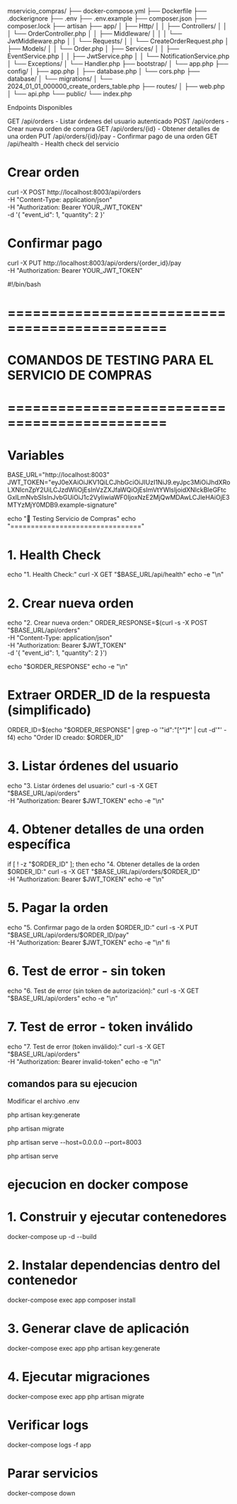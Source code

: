 mservicio_compras/
├── docker-compose.yml
├── Dockerfile
├── .dockerignore
├── .env
├── .env.example
├── composer.json
├── composer.lock
├── artisan
├── app/
│   ├── Http/
│   │   ├── Controllers/
│   │   │   └── OrderController.php
│   │   ├── Middleware/
│   │   │   └── JwtMiddleware.php
│   │   └── Requests/
│   │       └── CreateOrderRequest.php
│   ├── Models/
│   │   └── Order.php
│   ├── Services/
│   │   ├── EventService.php
│   │   ├── JwtService.php
│   │   └── NotificationService.php
│   └── Exceptions/
│       └── Handler.php
├── bootstrap/
│   └── app.php
├── config/
│   ├── app.php
│   ├── database.php
│   └── cors.php
├── database/
│   └── migrations/
│       └── 2024_01_01_000000_create_orders_table.php
├── routes/
│   ├── web.php
│   └── api.php
└── public/
    └── index.php


Endpoints Disponibles

GET /api/orders - Listar órdenes del usuario autenticado
POST /api/orders - Crear nueva orden de compra
GET /api/orders/{id} - Obtener detalles de una orden
PUT /api/orders/{id}/pay - Confirmar pago de una orden
GET /api/health - Health check del servicio


# Crear orden
curl -X POST http://localhost:8003/api/orders \
  -H "Content-Type: application/json" \
  -H "Authorization: Bearer YOUR_JWT_TOKEN" \
  -d '{
    "event_id": 1,
    "quantity": 2
  }'

# Confirmar pago
curl -X PUT http://localhost:8003/api/orders/{order_id}/pay \
  -H "Authorization: Bearer YOUR_JWT_TOKEN"




#!/bin/bash

# =============================================
# COMANDOS DE TESTING PARA EL SERVICIO DE COMPRAS
# =============================================

# Variables
BASE_URL="http://localhost:8003"
JWT_TOKEN="eyJ0eXAiOiJKV1QiLCJhbGciOiJIUzI1NiJ9.eyJpc3MiOiJhdXRoLXNlcnZpY2UiLCJzdWIiOjEsInVzZXJfaWQiOjEsImVtYWlsIjoidXNlckBleGFtcGxlLmNvbSIsInJvbGUiOiJ1c2VyIiwiaWF0IjoxNzE2MjQwMDAwLCJleHAiOjE3MTYzMjY0MDB9.example-signature"

echo "🚀 Testing Servicio de Compras"
echo "================================"

# 1. Health Check
echo "1. Health Check:"
curl -X GET "$BASE_URL/api/health"
echo -e "\n"

# 2. Crear nueva orden
echo "2. Crear nueva orden:"
ORDER_RESPONSE=$(curl -s -X POST "$BASE_URL/api/orders" \
  -H "Content-Type: application/json" \
  -H "Authorization: Bearer $JWT_TOKEN" \
  -d '{
    "event_id": 1,
    "quantity": 2
  }')

echo "$ORDER_RESPONSE"
echo -e "\n"

# Extraer ORDER_ID de la respuesta (simplificado)
ORDER_ID=$(echo "$ORDER_RESPONSE" | grep -o '"id":"[^"]*' | cut -d'"' -f4)
echo "Order ID creado: $ORDER_ID"

# 3. Listar órdenes del usuario
echo "3. Listar órdenes del usuario:"
curl -s -X GET "$BASE_URL/api/orders" \
  -H "Authorization: Bearer $JWT_TOKEN"
echo -e "\n"

# 4. Obtener detalles de una orden específica
if [ ! -z "$ORDER_ID" ]; then
  echo "4. Obtener detalles de la orden $ORDER_ID:"
  curl -s -X GET "$BASE_URL/api/orders/$ORDER_ID" \
    -H "Authorization: Bearer $JWT_TOKEN"
  echo -e "\n"

  # 5. Pagar la orden
  echo "5. Confirmar pago de la orden $ORDER_ID:"
  curl -s -X PUT "$BASE_URL/api/orders/$ORDER_ID/pay" \
    -H "Authorization: Bearer $JWT_TOKEN"
  echo -e "\n"
fi

# 6. Test de error - sin token
echo "6. Test de error (sin token de autorización):"
curl -s -X GET "$BASE_URL/api/orders"
echo -e "\n"

# 7. Test de error - token inválido
echo "7. Test de error (token inválido):"
curl -s -X GET "$BASE_URL/api/orders" \
  -H "Authorization: Bearer invalid-token"
echo -e "\n"


## comandos para su ejecucion

Modificar el archivo .env

php artisan key:generate

php artisan migrate

php artisan serve --host=0.0.0.0 --port=8003

php artisan serve



# ejecucion en docker compose

# 1. Construir y ejecutar contenedores
docker-compose up -d --build

# 2. Instalar dependencias dentro del contenedor
docker-compose exec app composer install

# 3. Generar clave de aplicación
docker-compose exec app php artisan key:generate

# 4. Ejecutar migraciones
docker-compose exec app php artisan migrate

# Verificar logs
docker-compose logs -f app

# Parar servicios
docker-compose down